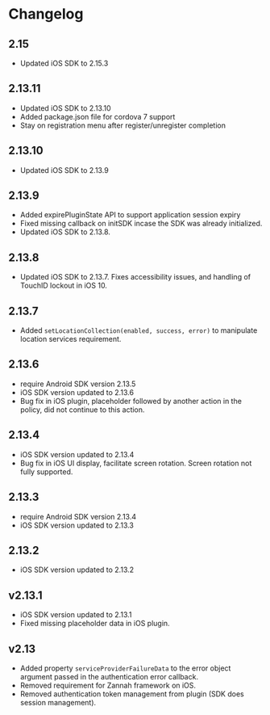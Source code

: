 # Changelog

## 2.15
- Updated iOS SDK to 2.15.3

## 2.13.11
- Updated iOS SDK to 2.13.10
- Added package.json file for cordova 7 support
- Stay on registration menu after register/unregister completion

## 2.13.10
- Updated iOS SDK to 2.13.9

## 2.13.9
- Added expirePluginState API to support application session expiry
- Fixed missing callback on initSDK incase the SDK was already initialized.
- Updated iOS SDK to 2.13.8.

## 2.13.8
- Updated iOS SDK to 2.13.7. Fixes accessibility issues, and handling of TouchID lockout in iOS 10.

## 2.13.7
- Added `setLocationCollection(enabled, success, error)` to manipulate location services requirement.

## 2.13.6
- require Android SDK version 2.13.5
- iOS SDK version updated to 2.13.6
- Bug fix in iOS plugin, placeholder followed by another action in the policy, did not continue to this action.


## 2.13.4
- iOS SDK version updated to 2.13.4
- Bug fix in iOS UI display, facilitate screen rotation. Screen rotation not fully supported.

## 2.13.3
- require Android SDK version 2.13.4
- iOS SDK version updated to 2.13.3

## 2.13.2
- iOS SDK version updated to 2.13.2

## v2.13.1
- iOS SDK version updated to 2.13.1
- Fixed missing placeholder data in iOS plugin.

## v2.13
- Added property `serviceProviderFailureData` to the error object argument passed in the authentication error callback.
- Removed requirement for Zannah framework on iOS.
- Removed authentication token management from plugin (SDK does session management).
